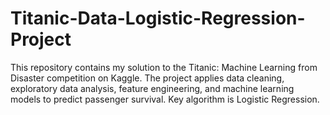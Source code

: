 # Titanic-Data-Logistic-Regression-Project
This repository contains my solution to the Titanic: Machine Learning from Disaster competition on Kaggle. The project applies data cleaning, exploratory data analysis, feature engineering, and machine learning models to predict passenger survival. Key algorithm is Logistic Regression.
